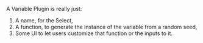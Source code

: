 A Variable Plugin is really just:
 1. A name, for the Select,
 2. A function, to generate the instance of the variable from a random seed,
 3. Some UI to let users customize that function or the inputs to it.